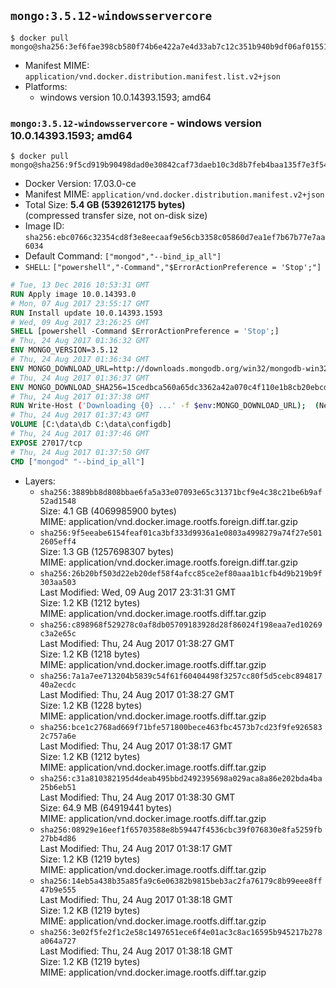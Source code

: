 ## `mongo:3.5.12-windowsservercore`

```console
$ docker pull mongo@sha256:3ef6fae398cb580f74b6e422a7e4d33ab7c12c351b940b9df06af015515938f1
```

-	Manifest MIME: `application/vnd.docker.distribution.manifest.list.v2+json`
-	Platforms:
	-	windows version 10.0.14393.1593; amd64

### `mongo:3.5.12-windowsservercore` - windows version 10.0.14393.1593; amd64

```console
$ docker pull mongo@sha256:9f5cd919b90498dad0e30842caf73daeb10c3d8b7feb4baa135f7e3f54b75149
```

-	Docker Version: 17.03.0-ce
-	Manifest MIME: `application/vnd.docker.distribution.manifest.v2+json`
-	Total Size: **5.4 GB (5392612175 bytes)**  
	(compressed transfer size, not on-disk size)
-	Image ID: `sha256:ebc0766c32354cd8f3e8eecaaf9e56cb3358c05860d7ea1ef7b67b77e7aa6034`
-	Default Command: `["mongod","--bind_ip_all"]`
-	`SHELL`: `["powershell","-Command","$ErrorActionPreference = 'Stop';"]`

```dockerfile
# Tue, 13 Dec 2016 10:53:31 GMT
RUN Apply image 10.0.14393.0
# Mon, 07 Aug 2017 23:55:17 GMT
RUN Install update 10.0.14393.1593
# Wed, 09 Aug 2017 23:26:25 GMT
SHELL [powershell -Command $ErrorActionPreference = 'Stop';]
# Thu, 24 Aug 2017 01:36:32 GMT
ENV MONGO_VERSION=3.5.12
# Thu, 24 Aug 2017 01:36:34 GMT
ENV MONGO_DOWNLOAD_URL=http://downloads.mongodb.org/win32/mongodb-win32-x86_64-2008plus-ssl-3.5.12-signed.msi
# Thu, 24 Aug 2017 01:36:37 GMT
ENV MONGO_DOWNLOAD_SHA256=15cedbca560a65dc3362a42a070c4f110e1b8cb20ebcd5e61bd795f673ededdc
# Thu, 24 Aug 2017 01:37:38 GMT
RUN Write-Host ('Downloading {0} ...' -f $env:MONGO_DOWNLOAD_URL); 	(New-Object System.Net.WebClient).DownloadFile($env:MONGO_DOWNLOAD_URL, 'mongo.msi'); 		Write-Host ('Verifying sha256 ({0}) ...' -f $env:MONGO_DOWNLOAD_SHA256); 	if ((Get-FileHash mongo.msi -Algorithm sha256).Hash -ne $env:MONGO_DOWNLOAD_SHA256) { 		Write-Host 'FAILED!'; 		exit 1; 	}; 		Write-Host 'Installing ...'; 	Start-Process msiexec -Wait 		-ArgumentList @( 			'/i', 			'mongo.msi', 			'/quiet', 			'/qn', 			'INSTALLLOCATION=C:\mongodb', 			'ADDLOCAL=all' 		); 	$env:PATH = 'C:\mongodb\bin;' + $env:PATH; 	[Environment]::SetEnvironmentVariable('PATH', $env:PATH, [EnvironmentVariableTarget]::Machine); 		Write-Host 'Verifying install ...'; 	Write-Host '  mongo --version'; mongo --version; 	Write-Host '  mongod --version'; mongod --version; 		Write-Host 'Removing ...'; 	Remove-Item C:\mongodb\bin\*.pdb -Force; 	Remove-Item C:\windows\installer\*.msi -Force; 	Remove-Item mongo.msi -Force; 		Write-Host 'Complete.';
# Thu, 24 Aug 2017 01:37:43 GMT
VOLUME [C:\data\db C:\data\configdb]
# Thu, 24 Aug 2017 01:37:46 GMT
EXPOSE 27017/tcp
# Thu, 24 Aug 2017 01:37:50 GMT
CMD ["mongod" "--bind_ip_all"]
```

-	Layers:
	-	`sha256:3889bb8d808bbae6fa5a33e07093e65c31371bcf9e4c38c21be6b9af52ad1548`  
		Size: 4.1 GB (4069985900 bytes)  
		MIME: application/vnd.docker.image.rootfs.foreign.diff.tar.gzip
	-	`sha256:9f5eeabe6154feaf01ca3bf333d9936a1e0803a4998279a74f27e5012605eff4`  
		Size: 1.3 GB (1257698307 bytes)  
		MIME: application/vnd.docker.image.rootfs.foreign.diff.tar.gzip
	-	`sha256:26b20bf503d22eb20def58f4afcc85ce2ef80aaa1b1cfb4d9b219b9f303aa503`  
		Last Modified: Wed, 09 Aug 2017 23:31:31 GMT  
		Size: 1.2 KB (1212 bytes)  
		MIME: application/vnd.docker.image.rootfs.diff.tar.gzip
	-	`sha256:c898968f529278c0af8db05709183928d28f86024f198eaa7ed10269c3a2e65c`  
		Last Modified: Thu, 24 Aug 2017 01:38:27 GMT  
		Size: 1.2 KB (1218 bytes)  
		MIME: application/vnd.docker.image.rootfs.diff.tar.gzip
	-	`sha256:7a1a7ee713204b5839c54f61f60404498f3257cc80f5d5cebc89481740a2ecdc`  
		Last Modified: Thu, 24 Aug 2017 01:38:27 GMT  
		Size: 1.2 KB (1228 bytes)  
		MIME: application/vnd.docker.image.rootfs.diff.tar.gzip
	-	`sha256:bce1c2768ad669f71bfe571800bece463fbc4573b7cd23f9fe9265832c757a6e`  
		Last Modified: Thu, 24 Aug 2017 01:38:17 GMT  
		Size: 1.2 KB (1212 bytes)  
		MIME: application/vnd.docker.image.rootfs.diff.tar.gzip
	-	`sha256:c31a810382195d4deab495bbd2492395698a029aca8a86e202bda4ba25b6eb51`  
		Last Modified: Thu, 24 Aug 2017 01:38:30 GMT  
		Size: 64.9 MB (64919441 bytes)  
		MIME: application/vnd.docker.image.rootfs.diff.tar.gzip
	-	`sha256:08929e16eef1f65703588e8b59447f4536cbc39f076830e8fa5259fb27bb4d86`  
		Last Modified: Thu, 24 Aug 2017 01:38:17 GMT  
		Size: 1.2 KB (1219 bytes)  
		MIME: application/vnd.docker.image.rootfs.diff.tar.gzip
	-	`sha256:14eb5a438b35a85fa9c6e06382b9815beb3ac2fa76179c8b99eee8ff47b9e555`  
		Last Modified: Thu, 24 Aug 2017 01:38:18 GMT  
		Size: 1.2 KB (1219 bytes)  
		MIME: application/vnd.docker.image.rootfs.diff.tar.gzip
	-	`sha256:3e02f5fe2f1c2e58c1497651ece6f4e01ac3c8ac16595b945217b278a064a727`  
		Last Modified: Thu, 24 Aug 2017 01:38:18 GMT  
		Size: 1.2 KB (1219 bytes)  
		MIME: application/vnd.docker.image.rootfs.diff.tar.gzip
